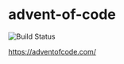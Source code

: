 # advent-of-code

![Build Status](https://github.com/antigravity/advent-of-code/workflows/Go/badge.svg)

https://adventofcode.com/
